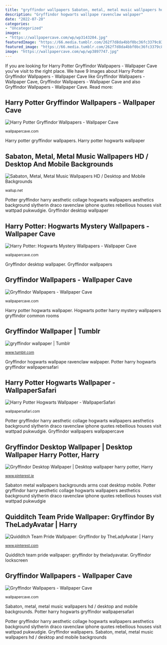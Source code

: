 ```yaml
---
title: "gryffindor wallpapers Sabaton, metal, metal music wallpapers hd / desktop and mobile backgrounds"
description: "Gryffindor hogwarts wallpape ravenclaw walpaper"
date: "2022-07-20"
categories:
- "Uncategorized"
images:
- "https://wallpapercave.com/wp/wp3143204.jpg"
featuredImage: "https://66.media.tumblr.com/262f7d8da4bbf0bc36fc3379c8335064/tumblr_p8ykzyViyV1wvc99qo4_500.jpg"
featured_image: "https://66.media.tumblr.com/262f7d8da4bbf0bc36fc3379c8335064/tumblr_p8ykzyViyV1wvc99qo4_500.jpg"
image: "https://wallpapercave.com/wp/wp3897747.jpg"
---
```


If you are looking for Harry Potter Gryffindor Wallpapers - Wallpaper Cave you've visit to the right place. We have 9 Images about Harry Potter Gryffindor Wallpapers - Wallpaper Cave like Gryffindor Wallpapers - Wallpaper Cave, Gryffindor Wallpapers - Wallpaper Cave and also Gryffindor Wallpapers - Wallpaper Cave. Read more:

## Harry Potter Gryffindor Wallpapers - Wallpaper Cave

![Harry Potter Gryffindor Wallpapers - Wallpaper Cave](https://wallpapercave.com/wp/wp3897747.jpg "Gryffindor wallpapers")

<small>wallpapercave.com</small>

Harry potter gryffindor wallpapers. Harry potter hogwarts wallpaper

## Sabaton, Metal, Metal Music Wallpapers HD / Desktop And Mobile Backgrounds

![Sabaton, Metal, Metal Music Wallpapers HD / Desktop and Mobile Backgrounds](https://wallup.net/wp-content/uploads/2016/07/19/2964-Sabaton-metal-metal_music.jpg "Gryffindor wallpapers wallpapercave")

<small>wallup.net</small>

Potter gryffindor harry aesthetic collage hogwarts wallpapers aesthetics background slytherin draco ravenclaw iphone quotes rebellious houses visit wattpad pukwudgie. Gryffindor desktop wallpaper

## Harry Potter: Hogwarts Mystery Wallpapers - Wallpaper Cave

![Harry Potter: Hogwarts Mystery Wallpapers - Wallpaper Cave](https://wallpapercave.com/wp/wp3143204.jpg "Gryffindor wallpaper")

<small>wallpapercave.com</small>

Gryffindor desktop wallpaper. Gryffindor wallpapers

## Gryffindor Wallpapers - Wallpaper Cave

![Gryffindor Wallpapers - Wallpaper Cave](https://wallpapercave.com/wp/wQmgX2Y.jpg "Sabaton metal wallpapers backgrounds arms coat desktop mobile")

<small>wallpapercave.com</small>

Harry potter hogwarts wallpaper. Hogwarts potter harry mystery wallpapers gryffindor common rooms

## Gryffindor Wallpaper | Tumblr

![gryffindor wallpaper | Tumblr](https://66.media.tumblr.com/262f7d8da4bbf0bc36fc3379c8335064/tumblr_p8ykzyViyV1wvc99qo4_500.jpg "Gryffindor wallpapers")

<small>www.tumblr.com</small>

Gryffindor hogwarts wallpape ravenclaw walpaper. Potter harry hogwarts gryffindor wallpapersafari

## Harry Potter Hogwarts Wallpaper - WallpaperSafari

![Harry Potter Hogwarts Wallpaper - WallpaperSafari](http://cdn.wallpapersafari.com/83/18/wuNF5l.jpg "Sabaton, metal, metal music wallpapers hd / desktop and mobile backgrounds")

<small>wallpapersafari.com</small>

Potter gryffindor harry aesthetic collage hogwarts wallpapers aesthetics background slytherin draco ravenclaw iphone quotes rebellious houses visit wattpad pukwudgie. Gryffindor wallpapers wallpapercave

## Gryffindor Desktop Wallpaper | Desktop Wallpaper Harry Potter, Harry

![Gryffindor Desktop Wallpaper | Desktop wallpaper harry potter, Harry](https://i.pinimg.com/736x/fa/51/bb/fa51bb73eeb9022f1e45939db3cdace9.jpg "Gryffindor wallpapers")

<small>www.pinterest.ie</small>

Sabaton metal wallpapers backgrounds arms coat desktop mobile. Potter gryffindor harry aesthetic collage hogwarts wallpapers aesthetics background slytherin draco ravenclaw iphone quotes rebellious houses visit wattpad pukwudgie

## Quidditch Team Pride Wallpaper: Gryffindor By TheLadyAvatar | Harry

![Quidditch Team Pride Wallpaper: Gryffindor by TheLadyAvatar | Harry](https://i.pinimg.com/736x/79/6d/ea/796dea16cd3e48c07b981cafb4aef176.jpg "Gryffindor wallpapers")

<small>www.pinterest.com</small>

Quidditch team pride wallpaper: gryffindor by theladyavatar. Gryffindor lockscreen

## Gryffindor Wallpapers - Wallpaper Cave

![Gryffindor Wallpapers - Wallpaper Cave](https://wallpapercave.com/wp/gmZsIDs.jpg "Gryffindor lockscreen")

<small>wallpapercave.com</small>

Sabaton, metal, metal music wallpapers hd / desktop and mobile backgrounds. Potter harry hogwarts gryffindor wallpapersafari

Potter gryffindor harry aesthetic collage hogwarts wallpapers aesthetics background slytherin draco ravenclaw iphone quotes rebellious houses visit wattpad pukwudgie. Gryffindor wallpapers. Sabaton, metal, metal music wallpapers hd / desktop and mobile backgrounds
